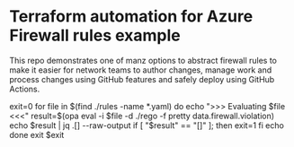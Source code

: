 # Terraform automation for Azure Firewall rules example
This repo demonstrates one of manz options to abstract firewall rules to make it easier for network teams to author changes, manage work and process changes using GitHub features and safely deploy using GitHub Actions.

exit=0
for file in $(find ./rules -name *.yaml) 
do
    echo ">>> Evaluating $file <<<"
    result=$(opa eval -i $file -d ./rego -f pretty data.firewall.violation)
    echo $result | jq .[] --raw-output
    if [ "$result" == "[]" ]; then
        exit=1
    fi
    echo
done
exit $exit